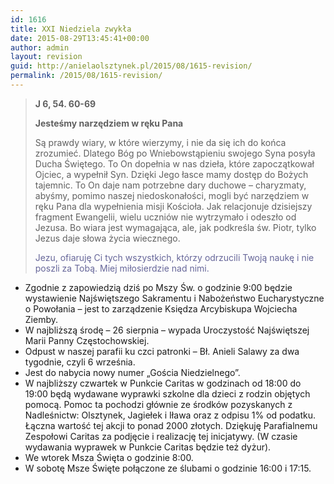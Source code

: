 ```yaml
---
id: 1616
title: XXI Niedziela zwykła
date: 2015-08-29T13:45:41+00:00
author: admin
layout: revision
guid: http://anielaolsztynek.pl/2015/08/1615-revision/
permalink: /2015/08/1615-revision/
---
```

> **J 6, 54. 60-69**
> 
> **Jesteśmy narzędziem w ręku Pana**
> 
> Są prawdy wiary, w które wierzymy, i nie da się ich do końca zrozumieć. Dlatego Bóg po Wniebowstąpieniu swojego Syna posyła Ducha Świętego. To On dopełnia w nas dzieła, które zapoczątkował Ojciec, a wypełnił Syn. Dzięki Jego łasce mamy dostęp do Bożych tajemnic. To On daje nam potrzebne dary duchowe &#8211; charyzmaty, abyśmy, pomimo naszej niedoskonałości, mogli być narzędziem w ręku Pana dla wypełnienia misji Kościoła. Jak relacjonuje dzisiejszy fragment Ewangelii, wielu uczniów nie wytrzymało i odeszło od Jezusa. Bo wiara jest wymagająca, ale, jak podkreśla św. Piotr, tylko Jezus daje słowa życia wiecznego.
> 
> <span style="color: #666699;">Jezu, ofiaruję Ci tych wszystkich, którzy odrzucili Twoją naukę i nie poszli za Tobą. Miej miłosierdzie nad nimi.</span>

  * Zgodnie z zapowiedzią dziś po Mszy Św. o godzinie 9:00 będzie wystawienie Najświętszego Sakramentu i Nabożeństwo Eucharystyczne o Powołania &#8211; jest to zarządzenie Księdza Arcybiskupa Wojciecha Ziemby.
  * W najbliższą środę &#8211; 26 sierpnia &#8211; wypada Uroczystość Najświętszej Marii Panny Częstochowskiej.
  * Odpust w naszej parafii ku czci patronki &#8211; Bł. Anieli Salawy za dwa tygodnie, czyli 6 września.
  * Jest do nabycia nowy numer &#8222;Gościa Niedzielnego&#8221;.
  * W najbliższy czwartek w Punkcie Caritas w godzinach od 18:00 do 19:00 będą wydawane wyprawki szkolne dla dzieci z rodzin objętych pomocą. Pomoc ta pochodzi głównie ze środków pozyskanych z Nadleśnictw: Olsztynek, Jagiełek i Iława oraz z odpisu 1% od podatku. Łączna wartość tej akcji to ponad 2000 złotych. Dziękuję Parafialnemu Zespołowi Caritas za podjęcie i realizację tej inicjatywy. (W czasie wydawania wyprawek w Punkcie Caritas będzie też dyżur).
  * We wtorek Msza Święta o godzinie 8:00.
  * W sobotę Msze Święte połączone ze ślubami o godzinie 16:00 i 17:15.